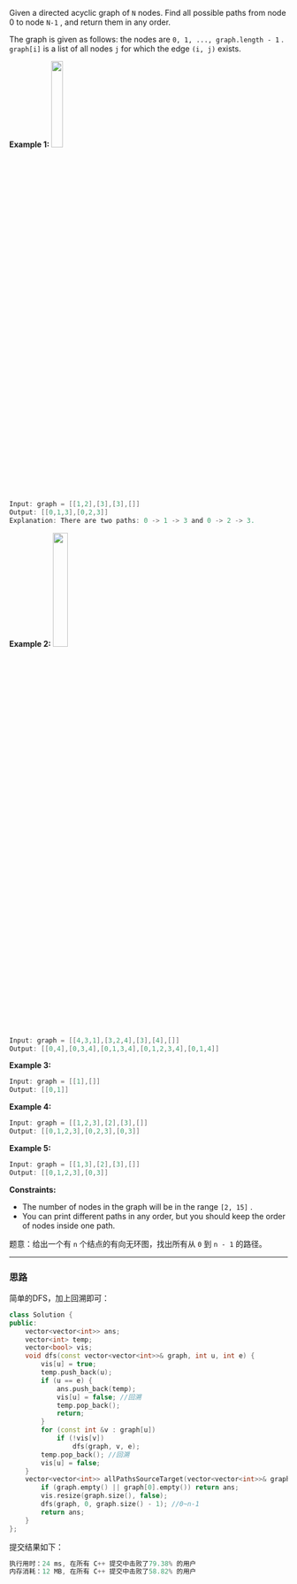 Given a directed acyclic graph of `N` nodes. Find all possible paths from node 0 to node `N-1` , and return them in any order.

The graph is given as follows:  the nodes are `0, 1, ..., graph.length - 1` .  `graph[i]` is a list of all nodes `j` for which the edge `(i, j)` exists.

 

**Example 1:**
<img src="https://img-blog.csdnimg.cn/20201002125858529.png#pic_center" width="20%">

```swift
Input: graph = [[1,2],[3],[3],[]]
Output: [[0,1,3],[0,2,3]]
Explanation: There are two paths: 0 -> 1 -> 3 and 0 -> 2 -> 3.
```

**Example 2:**
<img src="https://img-blog.csdnimg.cn/2020100212591166.png?x-oss-process=image/watermark,type_ZmFuZ3poZW5naGVpdGk,shadow_10,text_aHR0cHM6Ly9ibG9nLmNzZG4ubmV0L215UmVhbGl6YXRpb24=,size_16,color_FFFFFF,t_70#pic_center" width="23%">

```swift
Input: graph = [[4,3,1],[3,2,4],[3],[4],[]]
Output: [[0,4],[0,3,4],[0,1,3,4],[0,1,2,3,4],[0,1,4]]
```

**Example 3:**

```swift
Input: graph = [[1],[]]
Output: [[0,1]]
```

**Example 4:**

```swift
Input: graph = [[1,2,3],[2],[3],[]]
Output: [[0,1,2,3],[0,2,3],[0,3]]
```

**Example 5:**

```swift
Input: graph = [[1,3],[2],[3],[]]
Output: [[0,1,2,3],[0,3]]
```

 

**Constraints:**
-  The number of nodes in the graph will be in the range `[2, 15]` .
- You can print different paths in any order, but you should keep the order of nodes inside one path.
 

题意：给出一个有 `n` 个结点的有向无环图，找出所有从 `0` 到 `n - 1` 的路径。

---
### 思路
简单的DFS，加上回溯即可：
```cpp
class Solution {
public:
    vector<vector<int>> ans;
    vector<int> temp;
    vector<bool> vis;
    void dfs(const vector<vector<int>>& graph, int u, int e) {
        vis[u] = true;
        temp.push_back(u);
        if (u == e) {
            ans.push_back(temp);
            vis[u] = false; //回溯
            temp.pop_back();
            return;
        }
        for (const int &v : graph[u]) 
            if (!vis[v]) 
                dfs(graph, v, e);
        temp.pop_back(); //回溯
        vis[u] = false;
    }
    vector<vector<int>> allPathsSourceTarget(vector<vector<int>>& graph) {
        if (graph.empty() || graph[0].empty()) return ans;
        vis.resize(graph.size(), false);
        dfs(graph, 0, graph.size() - 1); //0~n-1
        return ans;
    }
};
```
提交结果如下：
```cpp
执行用时：24 ms, 在所有 C++ 提交中击败了79.38% 的用户
内存消耗：12 MB, 在所有 C++ 提交中击败了58.82% 的用户
```
